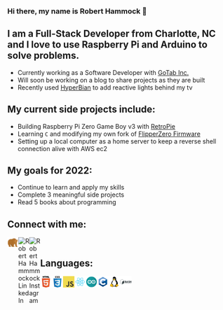 ### Hi there, my name is Robert Hammock 👋

## I am a Full-Stack Developer from Charlotte, NC and I love to use Raspberry Pi and Arduino to solve problems. 

  - Currently working as a Software Developer with [GoTab Inc.](https://gotab.io)
  - Will soon be working on a blog to share projects as they are built
  - Recently used [HyperBian](https://github.com/hyperion-project/HyperBian) to add reactive lights behind my tv

## My current side projects include: 
  - Building Raspberry Pi Zero Game Boy v3 with [RetroPie](https://retropie.org.uk/)
  - Learning `C` and modifying my own fork of [FlipperZero Firmware](https://github.com/flipperdevices/flipperzero-firmware)
  - Setting up a local computer as a home server to keep a reverse shell connection alive with AWS ec2 

## My goals for 2022:
  - Continue to learn and apply my skills
  - Complete 3 meaningful side projects
  - Read 5 books about programming
  
## Connect with me:
[<img align="left" alt="smokeybear.dev" width="25px" src="https://raw.githubusercontent.com/rhammock1/smokey-bear-portfolio/main/public/bear.ico?token=GHSAT0AAAAAABJKWD66E2DF5PXVARDU52R6YTZJQHQ" />][website] 
[<img align='left' alt='Robert Hammock LinkedIn' width='25px' src='https://img.icons8.com/cute-clipart/64/000000/linkedin.png' />][linkedIn]
[<img align='left' alt='Robert Hammock Instagram' width='25px' src='https://img.icons8.com/cute-clipart/64/000000/instagram-new.png' />][instagram]
<br>

## Languages:
<img align="left" alt="HTML5" width="26px" src="https://raw.githubusercontent.com/github/explore/80688e429a7d4ef2fca1e82350fe8e3517d3494d/topics/html/html.png" />
<img align="left" alt="CSS3" width="26px" src="https://raw.githubusercontent.com/github/explore/80688e429a7d4ef2fca1e82350fe8e3517d3494d/topics/css/css.png" />
<img align="left" alt="JavaScript" width="26px" src="https://raw.githubusercontent.com/github/explore/80688e429a7d4ef2fca1e82350fe8e3517d3494d/topics/javascript/javascript.png" />
<img align="left" alt="React" width="26px" src="https://raw.githubusercontent.com/github/explore/80688e429a7d4ef2fca1e82350fe8e3517d3494d/topics/react/react.png" />
<img align="left" alt="Arduino" width="26px" src="https://raw.githubusercontent.com/github/explore/80688e429a7d4ef2fca1e82350fe8e3517d3494d/topics/arduino/arduino.png" />
<img align="left" alt="C Language" width="26px" src="https://raw.githubusercontent.com/github/explore/80688e429a7d4ef2fca1e82350fe8e3517d3494d/topics/c/c.png" />
<img align="left" alt="Linux" width="26px" src="https://raw.githubusercontent.com/github/explore/80688e429a7d4ef2fca1e82350fe8e3517d3494d/topics/linux/linux.png" />
<img align="left" alt="Bash" width="26px" src="https://raw.githubusercontent.com/github/explore/80688e429a7d4ef2fca1e82350fe8e3517d3494d/topics/bash/bash.png" />


[website]: https://smokeybear.dev
[instagram]: https://instagram.com/robert.hammock1
[linkedin]: https://linkedin.com/in/robertqhammock

<!--
**rhammock1/rhammock1** is a ✨ _special_ ✨ repository because its `README.md` (this file) appears on your GitHub profile.

Here are some ideas to get you started:

- 🔭 I’m currently working on ...
- 🌱 I’m currently learning React
- 👯 I’m looking to collaborate on ...
- 🤔 I’m looking for help with ...
- 💬 Ask me about ...
- 📫 How to reach me: ...
- 😄 Pronouns: ...
- ⚡ Fun fact: ...
-->
